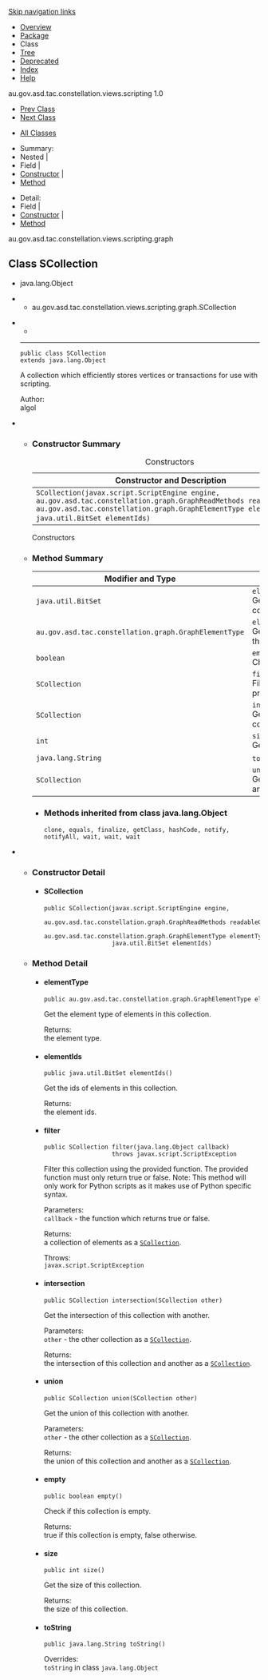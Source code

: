 
<div class="topNav">

<span id="navbar.top"></span>

<div class="skipNav">

[Skip navigation links](#skip.navbar.top "Skip navigation links")

</div>

<span id="navbar.top.firstrow"></span>

-   [Overview](../constellation/CoreScriptingView/src/au/gov/asd/tac/constellation/views/scripting/docs/javadoc/overview-summary.md)
-   [Package](../constellation/CoreScriptingView/src/au/gov/asd/tac/constellation/views/scripting/docs/javadoc/graph/package-summary.md)
-   Class
-   [Tree](../constellation/CoreScriptingView/src/au/gov/asd/tac/constellation/views/scripting/docs/javadoc/graph/package-tree.md)
-   [Deprecated](../constellation/CoreScriptingView/src/au/gov/asd/tac/constellation/views/scripting/docs/javadoc/deprecated-list.md)
-   [Index](../constellation/CoreScriptingView/src/au/gov/asd/tac/constellation/views/scripting/docs/javadoc/index-all.md)
-   [Help](../constellation/CoreScriptingView/src/au/gov/asd/tac/constellation/views/scripting/docs/javadoc/help-doc.md)

<div class="aboutLanguage">

au.gov.asd.tac.constellation.views.scripting 1.0

</div>

</div>

<div class="subNav">

-   [<span
    class="typeNameLink">Prev Class</span>](../constellation/CoreScriptingView/src/au/gov/asd/tac/constellation/views/scripting/docs/javadoc/graph/SAttribute.md "class in au.gov.asd.tac.constellation.views.scripting.graph")
-   [<span
    class="typeNameLink">Next Class</span>](../constellation/CoreScriptingView/src/au/gov/asd/tac/constellation/views/scripting/docs/javadoc/graph/SEdge.md "class in au.gov.asd.tac.constellation.views.scripting.graph")

<!-- -->

-   [All Classes](../constellation/CoreScriptingView/src/au/gov/asd/tac/constellation/views/scripting/docs/javadoc/allclasses-noframe.md)

<div>

</div>

<div>

-   Summary: 
-   Nested | 
-   Field | 
-   [Constructor](#constructor.summary) | 
-   [Method](#method.summary)

<!-- -->

-   Detail: 
-   Field | 
-   [Constructor](#constructor.detail) | 
-   [Method](#method.detail)

</div>

<span id="skip.navbar.top"></span>

</div>

<div class="header">

<div class="subTitle">

au.gov.asd.tac.constellation.views.scripting.graph

</div>

## Class SCollection

</div>

<div class="contentContainer">

-   java.lang.Object

-   -   au.gov.asd.tac.constellation.views.scripting.graph.SCollection

<div class="description">

-   -
    ------------------------------------------------------------------------ 

        public class SCollection
        extends java.lang.Object

    <div class="block">

    A collection which efficiently stores vertices or transactions for
    use with scripting.

    </div>

    <span class="simpleTagLabel">Author:</span>  
    algol

</div>

<div class="summary">

-   -   <span id="constructor.summary"></span>

        ### Constructor Summary

        <table class="memberSummary" data-border="0" data-cellpadding="3" data-cellspacing="0" data-summary="Constructor Summary table, listing constructors, and an explanation">
        <caption><span>Constructors</span><span class="tabEnd"> </span></caption>
        <thead>
        <tr class="header">
        <th class="colOne" scope="col">Constructor and Description</th>
        </tr>
        </thead>
        <tbody>
        <tr class="odd altColor">
        <td class="colOne"><code>SCollection(javax.script.ScriptEngine engine,                                                 au.gov.asd.tac.constellation.graph.GraphReadMethods readableGraph,                                                 au.gov.asd.tac.constellation.graph.GraphElementType elementType,                                                 java.util.BitSet elementIds)</code> </td>
        </tr>
        </tbody>
        </table>

        Constructors<span class="tabEnd"> </span>

    <!-- -->

    -   <span id="method.summary"></span>

        ### Method Summary

        <table class="memberSummary" data-border="0" data-cellpadding="3" data-cellspacing="0" data-summary="Method Summary table, listing methods, and an explanation">
        <colgroup>
        <col style="width: 50%" />
        <col style="width: 50%" />
        </colgroup>
        <thead>
        <tr class="header">
        <th class="colFirst" scope="col">Modifier and Type</th>
        <th class="colLast" scope="col">Method and Description</th>
        </tr>
        </thead>
        <tbody>
        <tr id="i0" class="odd altColor">
        <td class="colFirst"><code>java.util.BitSet</code></td>
        <td class="colLast"><code>elementIds()</code>
        <div class="block">
        Get the ids of elements in this collection.
        </div></td>
        </tr>
        <tr id="i1" class="even rowColor">
        <td class="colFirst"><code>au.gov.asd.tac.constellation.graph.GraphElementType</code></td>
        <td class="colLast"><code>elementType()</code>
        <div class="block">
        Get the element type of elements in this collection.
        </div></td>
        </tr>
        <tr id="i2" class="odd altColor">
        <td class="colFirst"><code>boolean</code></td>
        <td class="colLast"><code>empty()</code>
        <div class="block">
        Check if this collection is empty.
        </div></td>
        </tr>
        <tr id="i3" class="even rowColor">
        <td class="colFirst"><code>SCollection</code></td>
        <td class="colLast"><code>filter(java.lang.Object callback)</code>
        <div class="block">
        Filter this collection using the provided function.
        </div></td>
        </tr>
        <tr id="i4" class="odd altColor">
        <td class="colFirst"><code>SCollection</code></td>
        <td class="colLast"><code>intersection(SCollection other)</code>
        <div class="block">
        Get the intersection of this collection with another.
        </div></td>
        </tr>
        <tr id="i5" class="even rowColor">
        <td class="colFirst"><code>int</code></td>
        <td class="colLast"><code>size()</code>
        <div class="block">
        Get the size of this collection.
        </div></td>
        </tr>
        <tr id="i6" class="odd altColor">
        <td class="colFirst"><code>java.lang.String</code></td>
        <td class="colLast"><code>toString()</code> </td>
        </tr>
        <tr id="i7" class="even rowColor">
        <td class="colFirst"><code>SCollection</code></td>
        <td class="colLast"><code>union(SCollection other)</code>
        <div class="block">
        Get the union of this collection with another.
        </div></td>
        </tr>
        </tbody>
        </table>

        
        -   <span
            id="methods.inherited.from.class.java.lang.Object"></span>

            ### Methods inherited from class java.lang.Object

            `clone, equals, finalize, getClass, hashCode, notify, notifyAll, wait, wait, wait`

</div>

<div class="details">

-   -   <span id="constructor.detail"></span>

        ### Constructor Detail

        <span
        id="SCollection-javax.script.ScriptEngine-au.gov.asd.tac.constellation.graph.GraphReadMethods-au.gov.asd.tac.constellation.graph.GraphElementType-java.util.BitSet-"></span>

        -   #### SCollection

                public SCollection(javax.script.ScriptEngine engine,
                                   au.gov.asd.tac.constellation.graph.GraphReadMethods readableGraph,
                                   au.gov.asd.tac.constellation.graph.GraphElementType elementType,
                                   java.util.BitSet elementIds)

    <!-- -->

    -   <span id="method.detail"></span>

        ### Method Detail

        <span id="elementType--"></span>

        -   #### elementType

                public au.gov.asd.tac.constellation.graph.GraphElementType elementType()

            <div class="block">

            Get the element type of elements in this collection.

            </div>

            <span class="returnLabel">Returns:</span>  
            the element type.

        <span id="elementIds--"></span>

        -   #### elementIds

                public java.util.BitSet elementIds()

            <div class="block">

            Get the ids of elements in this collection.

            </div>

            <span class="returnLabel">Returns:</span>  
            the element ids.

        <span id="filter-java.lang.Object-"></span>

        -   #### filter

                public SCollection filter(java.lang.Object callback)
                                   throws javax.script.ScriptException

            <div class="block">

            Filter this collection using the provided function. The
            provided function must only return true or false. Note: This
            method will only work for Python scripts as it makes use of
            Python specific syntax.

            </div>

            <span class="paramLabel">Parameters:</span>  
            `callback` - the function which returns true or false.

            <span class="returnLabel">Returns:</span>  
            a collection of elements as a
            [`SCollection`](../constellation/CoreScriptingView/src/au/gov/asd/tac/constellation/views/scripting/docs/javadoc/graph/SCollection.md "class in au.gov.asd.tac.constellation.views.scripting.graph").

            <span class="throwsLabel">Throws:</span>  
            `javax.script.ScriptException`

        <span
        id="intersection-au.gov.asd.tac.constellation.views.scripting.graph.SCollection-"></span>

        -   #### intersection

                public SCollection intersection(SCollection other)

            <div class="block">

            Get the intersection of this collection with another.

            </div>

            <span class="paramLabel">Parameters:</span>  
            `other` - the other collection as a
            [`SCollection`](../constellation/CoreScriptingView/src/au/gov/asd/tac/constellation/views/scripting/docs/javadoc/graph/SCollection.md "class in au.gov.asd.tac.constellation.views.scripting.graph").

            <span class="returnLabel">Returns:</span>  
            the intersection of this collection and another as a
            [`SCollection`](../constellation/CoreScriptingView/src/au/gov/asd/tac/constellation/views/scripting/docs/javadoc/graph/SCollection.md "class in au.gov.asd.tac.constellation.views.scripting.graph").

        <span
        id="union-au.gov.asd.tac.constellation.views.scripting.graph.SCollection-"></span>

        -   #### union

                public SCollection union(SCollection other)

            <div class="block">

            Get the union of this collection with another.

            </div>

            <span class="paramLabel">Parameters:</span>  
            `other` - the other collection as a
            [`SCollection`](../constellation/CoreScriptingView/src/au/gov/asd/tac/constellation/views/scripting/docs/javadoc/graph/SCollection.md "class in au.gov.asd.tac.constellation.views.scripting.graph").

            <span class="returnLabel">Returns:</span>  
            the union of this collection and another as a
            [`SCollection`](../constellation/CoreScriptingView/src/au/gov/asd/tac/constellation/views/scripting/docs/javadoc/graph/SCollection.md "class in au.gov.asd.tac.constellation.views.scripting.graph").

        <span id="empty--"></span>

        -   #### empty

                public boolean empty()

            <div class="block">

            Check if this collection is empty.

            </div>

            <span class="returnLabel">Returns:</span>  
            true if this collection is empty, false otherwise.

        <span id="size--"></span>

        -   #### size

                public int size()

            <div class="block">

            Get the size of this collection.

            </div>

            <span class="returnLabel">Returns:</span>  
            the size of this collection.

        <span id="toString--"></span>

        -   #### toString

                public java.lang.String toString()

            <span class="overrideSpecifyLabel">Overrides:</span>  
            `toString` in class `java.lang.Object`

</div>

</div>

